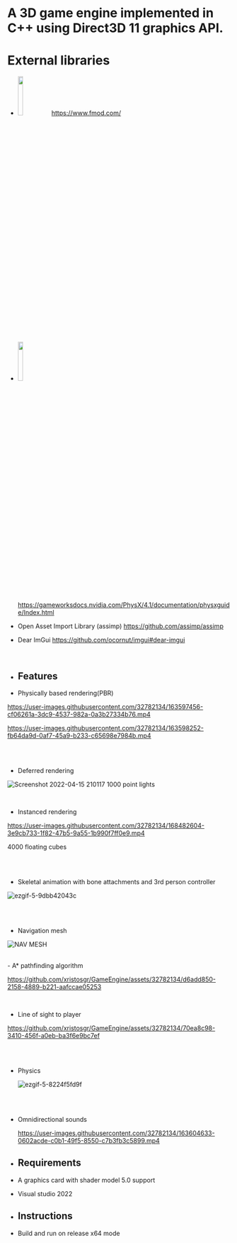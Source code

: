# A 3D game engine implemented in C++ using Direct3D 11 graphics API.

# External libraries

- <img src="https://user-images.githubusercontent.com/32782134/163593129-59e54fb0-e03e-4a93-bd40-9652b90a5161.png" width=15% height=15%> https://www.fmod.com/

- <img src="https://user-images.githubusercontent.com/32782134/163594397-c083f917-64bf-4f5c-b42d-eb97a7168fe7.png" width=15% height=15%> https://gameworksdocs.nvidia.com/PhysX/4.1/documentation/physxguide/Index.html

- Open Asset Import Library (assimp) https://github.com/assimp/assimp
- Dear ImGui https://github.com/ocornut/imgui#dear-imgui

<br />

- ## Features


 - Physically based rendering(PBR)
 
 https://user-images.githubusercontent.com/32782134/163597456-cf06261a-3dc9-4537-982a-0a3b27334b76.mp4

 https://user-images.githubusercontent.com/32782134/163598252-fb64da9d-0af7-45a9-b233-c65698e7984b.mp4

<br />

<br />

- Deferred rendering
  

 ![Screenshot 2022-04-15 210117](https://user-images.githubusercontent.com/32782134/163605102-f6d7a1ae-bdf9-4cc6-98e7-78a331b48cc6.jpg)   1000 point lights
<br />

<br />


- Instanced rendering


https://user-images.githubusercontent.com/32782134/168482604-3e9cb733-1f82-47b5-9a55-1b990f7ff0e9.mp4

4000 floating cubes

<br />

<br />

 - Skeletal animation with bone attachments and 3rd person controller

  ![ezgif-5-9dbb42043c](https://user-images.githubusercontent.com/32782134/163599871-052728a6-c2d4-4960-9d56-8c7c61915045.gif)

<br />

<br />

 - Navigation mesh
   
  ![NAV MESH](https://github.com/xristosgr/GameEngine/assets/32782134/87abf378-6af2-4bb4-b424-11288893af68)

<br />
 - A* pathfinding algorithm
   

https://github.com/xristosgr/GameEngine/assets/32782134/d6add850-2158-4889-b221-aafccae05253



<br />

- Line of sight to player


https://github.com/xristosgr/GameEngine/assets/32782134/70ea8c98-3410-456f-a0eb-ba3f6e9bc7ef



<br />

<br />

- Physics

  ![ezgif-5-8224f5fd9f](https://user-images.githubusercontent.com/32782134/163603923-5352db82-49ab-4c0b-8f2b-d356f001a9c2.gif)

<br />
 
<br />

- Omnidirectional sounds
 
  https://user-images.githubusercontent.com/32782134/163604633-0602acde-c0b1-49f5-8550-c7b3fb3c5899.mp4

- ## Requirements
- A graphics card with shader model 5.0 support
- Visual studio 2022

- ## Instructions
- Build and run on release x64 mode

